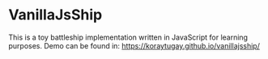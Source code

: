 # VanillaJsShip

This is a toy battleship implementation written in JavaScript for learning purposes. Demo can be found in: https://koraytugay.github.io/vanillajsship/
